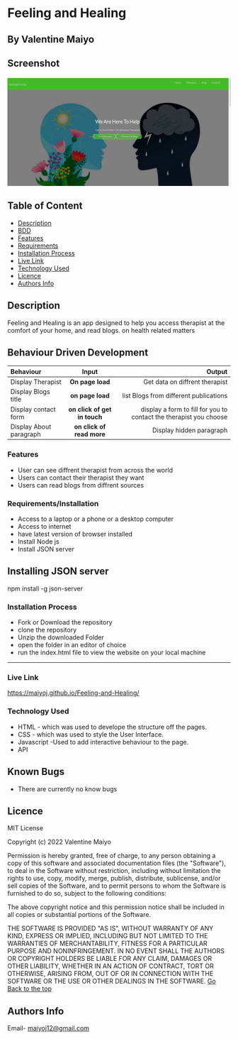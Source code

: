 # Feeling and Healing
 ## By Valentine Maiyo
## Screenshot
 ![image](./Assets/images/thera.png)
 ## Table of Content
 - [Description](#description)
 - [BDD](#Behaviour-Driven-Development)
 - [Features](#features)
 - [Requirements](#requirements)
 - [Installation Process](#installation-Process)
 - [Live Link](#Live-Link)
 - [Technology  Used](#technology-Used)
 - [Licence](#licence)
 - [Authors Info](#Authors-Info)
 ## Description
Feeling and Healing is an app designed to help you access  therapist at the comfort of your home, and read blogs. on health related matters

## Behaviour Driven Development 
| Behaviour | Input | Output |
| :---------------- | :---------------: | ------------------: |
| Display Therapist| **On page load** | Get data on diffrent therapist |
| Display Blogs  title| **on page load** | list Blogs from different publications |
| Display contact form| **on click of get in touch** | display a form to fill for you to contact the therapist you choose|
| Display About paragraph| **on click of read more** | Display hidden paragraph |


 ###  Features

 * User can see diffrent therapist from across the world
 * Users can contact their therapist they want
 * Users can read blogs from diffrent sources
 

 ###  Requirements/Installation
 * Access to  a laptop or a phone or a desktop computer
 * Access to internet
 * have latest version of browser installed
 * Install Node js
 * Install JSON server
 ## Installing JSON server 
 npm install -g json-server
 ### Installation Process
* Fork or Download the repository
* clone the repository
* Unzip the downloaded Folder
* open the folder in an editor of choice 
* run the index.html file to view the website on your local machine


 ****

### Live Link
https://maiyoj.github.io/Feeling-and-Healing/

### Technology  Used
* HTML - which was used to develope the structure off the pages.
* CSS - which was used to style the User Interface.
* Javascript -Used to add interactive behaviour to the page.
* API


## Known Bugs
* There are currently no know bugs
## Licence
MIT License

Copyright (c) 2022 Valentine Maiyo

Permission is hereby granted, free of charge, to any person obtaining a copy
of this software and associated documentation files (the "Software"), to deal
in the Software without restriction, including without limitation the rights
to use, copy, modify, merge, publish, distribute, sublicense, and/or sell
copies of the Software, and to permit persons to whom the Software is
furnished to do so, subject to the following conditions:

The above copyright notice and this permission notice shall be included in all
copies or substantial portions of the Software.

THE SOFTWARE IS PROVIDED "AS IS", WITHOUT WARRANTY OF ANY KIND, EXPRESS OR
IMPLIED, INCLUDING BUT NOT LIMITED TO THE WARRANTIES OF MERCHANTABILITY,
FITNESS FOR A PARTICULAR PURPOSE AND NONINFRINGEMENT. IN NO EVENT SHALL THE
AUTHORS OR COPYRIGHT HOLDERS BE LIABLE FOR ANY CLAIM, DAMAGES OR OTHER
LIABILITY, WHETHER IN AN ACTION OF CONTRACT, TORT OR OTHERWISE, ARISING FROM,
OUT OF OR IN CONNECTION WITH THE SOFTWARE OR THE USE OR OTHER DEALINGS IN THE
SOFTWARE.
[Go Back to the top](#)
## Authors Info
Email- maiyoj12@gmail.com


